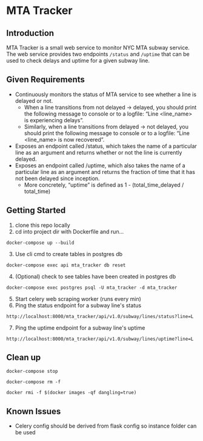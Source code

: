 # MTA Tracker

## Introduction
MTA Tracker is a small web service to monitor NYC MTA subway service. The web service provides two endpoints ```/status``` and ```/uptime```
that can be used to check delays and uptime for a given subway line.

## Given Requirements
* Continuously monitors the status of MTA service to see whether a line is delayed or not.
    * When a line transitions from not delayed → delayed, you should print the following message to console or to a logfile: “Line <line_name> is experiencing delays”.
    * Similarly, when a line transitions from delayed → not delayed, you should print the following message to console or to a logfile: “Line <line_name> is now recovered”.
* Exposes an endpoint called /status, which takes the name of a particular line as an argument and returns whether or not the line is currently delayed.
* Exposes an endpoint called /uptime, which also takes the name of a particular line as an argument and returns the fraction of time that it has not been delayed since inception.
    * More concretely, “uptime” is defined as 1 - (total_time_delayed / total_time)

## Getting Started
1) clone this repo locally
2) cd into project dir with Dockerfile and run...
```
docker-compose up --build
```
3) Use cli cmd to create tables in postgres db
```
docker-compose exec api mta_tracker db reset
```
4) (Optional) check to see tables have been created in postgres db
```
docker-compose exec postgres psql -U mta_tracker -d mta_tracker
```
5) Start celery web scraping worker (runs every min)
6) Ping the status endpoint for a subway line's status
```
http://localhost:8000/mta_tracker/api/v1.0/subway/lines/status?line=L
```
7) Ping the uptime endpoint for a subway line's uptime
```
http://localhost:8000/mta_tracker/api/v1.0/subway/lines/uptime?line=L
```

## Clean up
```
docker-compose stop
```
```
docker-compose rm -f
```
```
docker rmi -f $(docker images -qf dangling=true)
```

## Known Issues
* Celery config should be derived from flask config so instance folder can be used

